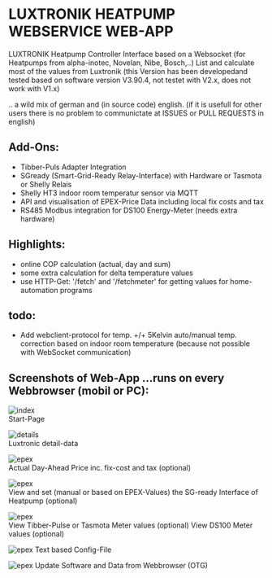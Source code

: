 
# LUXTRONIK HEATPUMP WEBSERVICE WEB-APP

LUXTRONIK Heatpump Controller Interface based on a Websocket (for Heatpumps from alpha-inotec, Novelan, Nibe, Bosch,..)
List and calculate most of the values from Luxtronik 
(this Version has been developedand tested based on software version V3.90.4, not testet with V2.x, does not work with V1.x)

.. a wild mix of german and (in source code) english.
(if it is usefull for other users there is no problem to communictate at ISSUES or PULL REQUESTS in english)


## Add-Ons:

- Tibber-Puls Adapter Integration
- SGready (Smart-Grid-Ready Relay-Interface) with Hardware or Tasmota or Shelly Relais
- Shelly HT3 indoor room temperatur sensor via MQTT
- API and visualisation of EPEX-Price Data including local fix costs and tax
- RS485 Modbus integration for DS100 Energy-Meter (needs extra hardware)

## Highlights:

- online COP calculation (actual, day and sum)
- some extra calculation for delta temperature values
- use HTTP-Get: '/fetch' and '/fetchmeter' for getting values for home-automation programs 


## todo:

- Add webclient-protocol for temp. +/+ 5Kelvin auto/manual temp. correction based on indoor room temperature (because not possible with WebSocket communication)

## Screenshots of Web-App ...runs on every Webbrowser (mobil or PC):

![index](/pict/lux_index.png)  
Start-Page

![details](/pict/lux_details.png)  
Luxtronic detail-data

![epex](/pict/lux_epex.png)  
Actual Day-Ahead Price inc. fix-cost and tax (optional)

![epex](/pict/lux_sgready.png)  
View and set (manual or based on EPEX-Values) the SG-ready Interface of Heatpump (optional)

![epex](/pict/lux_meter.png)  
View Tibber-Pulse or Tasmota Meter values (optional)
View DS100 Meter values (optional)

![epex](/pict/lux_config.png)
Text based Config-File

![epex](/pict/lux_otg.png)
Update Software and Data from Webbrowser (OTG)









